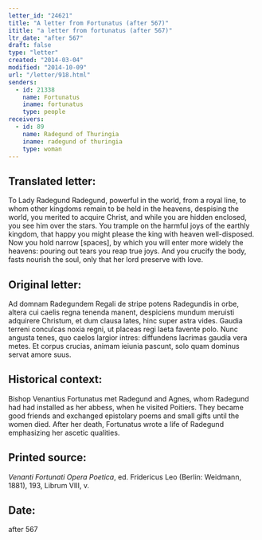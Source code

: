 ```yaml
---
letter_id: "24621"
title: "A letter from Fortunatus (after 567)"
ititle: "a letter from fortunatus (after 567)"
ltr_date: "after 567"
draft: false
type: "letter"
created: "2014-03-04"
modified: "2014-10-09"
url: "/letter/918.html"
senders:
  - id: 21338
    name: Fortunatus
    iname: fortunatus
    type: people
receivers:
  - id: 89
    name: Radegund of Thuringia
    iname: radegund of thuringia
    type: woman
---
```

<h2> Translated letter:</h2>To Lady Radegund
Radegund, powerful in the world, from a royal line,
to whom other kingdoms remain to be held in the heavens,
despising the world, you merited to acquire Christ,
and while you are hidden enclosed, you see him over the stars.
You trample on the harmful joys of the earthly kingdom,
that happy you might please the king with heaven well-disposed.
Now you hold narrow [spaces], by which you will enter more widely the heavens:
pouring out tears you reap true joys.
And you crucify the body, fasts nourish the soul,
only that her lord preserve with love.
<h2 class="mt-4"> Original letter:</h2>Ad domnam Radegundem
Regali de stripe potens Radegundis in orbe,
altera cui caelis regna tenenda manent,
despiciens mundum meruisti adquirere Christum,
et dum clausa lates, hinc super astra vides.
Gaudia terreni conculcas noxia regni,
ut placeas regi laeta favente polo.
Nunc angusta tenes, quo caelos largior intres:
diffundens lacrimas gaudia vera metes.
Et corpus crucias, animam ieiunia pascunt,
solo quam dominus servat amore suus.
<h2 class="mt-4"> Historical context:</h2>Bishop Venantius Fortunatus met Radegund and Agnes, whom Radegund had had installed as her abbess, when he visited Poitiers.  They became good friends and exchanged epistolary poems and small gifts until the women died.  After her death, Fortunatus wrote a life of Radegund emphasizing her ascetic qualities.
<h2 class="mt-4"> Printed source:</h2><p><em>Venanti Fortunati Opera Poetica</em>, ed. Fridericus Leo (Berlin: Weidmann, 1881), 193, Librum VIII, v.</p><h2 class="mt-4"> Date:</h2>after 567
